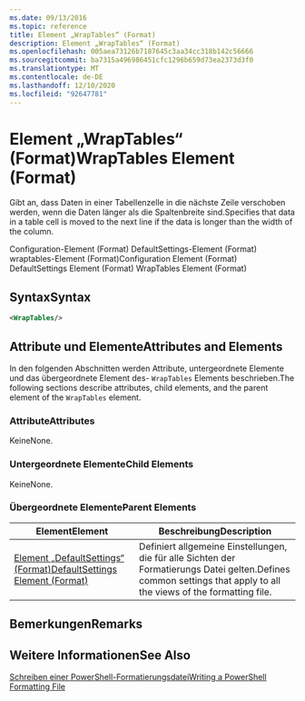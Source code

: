 ```yaml
---
ms.date: 09/13/2016
ms.topic: reference
title: Element „WrapTables“ (Format)
description: Element „WrapTables“ (Format)
ms.openlocfilehash: 005aea73126b7187645c3aa34cc318b142c56666
ms.sourcegitcommit: ba7315a496986451cfc1296b659d73ea2373d3f0
ms.translationtype: MT
ms.contentlocale: de-DE
ms.lasthandoff: 12/10/2020
ms.locfileid: "92647781"
---
```

# <a name="wraptables-element-format"></a><span data-ttu-id="ecfca-103">Element „WrapTables“ (Format)</span><span class="sxs-lookup"><span data-stu-id="ecfca-103">WrapTables Element (Format)</span></span>

<span data-ttu-id="ecfca-104">Gibt an, dass Daten in einer Tabellenzelle in die nächste Zeile verschoben werden, wenn die Daten länger als die Spaltenbreite sind.</span><span class="sxs-lookup"><span data-stu-id="ecfca-104">Specifies that data in a table cell is moved to the next line if the data is longer than the width of the column.</span></span>

<span data-ttu-id="ecfca-105">Configuration-Element (Format) DefaultSettings-Element (Format) wraptables-Element (Format)</span><span class="sxs-lookup"><span data-stu-id="ecfca-105">Configuration Element (Format) DefaultSettings Element (Format) WrapTables Element (Format)</span></span>

## <a name="syntax"></a><span data-ttu-id="ecfca-106">Syntax</span><span class="sxs-lookup"><span data-stu-id="ecfca-106">Syntax</span></span>

```xml
<WrapTables/>
```

## <a name="attributes-and-elements"></a><span data-ttu-id="ecfca-107">Attribute und Elemente</span><span class="sxs-lookup"><span data-stu-id="ecfca-107">Attributes and Elements</span></span>

<span data-ttu-id="ecfca-108">In den folgenden Abschnitten werden Attribute, untergeordnete Elemente und das übergeordnete Element des- `WrapTables` Elements beschrieben.</span><span class="sxs-lookup"><span data-stu-id="ecfca-108">The following sections describe attributes, child elements, and the parent element of the `WrapTables` element.</span></span>

### <a name="attributes"></a><span data-ttu-id="ecfca-109">Attribute</span><span class="sxs-lookup"><span data-stu-id="ecfca-109">Attributes</span></span>

<span data-ttu-id="ecfca-110">Keine</span><span class="sxs-lookup"><span data-stu-id="ecfca-110">None.</span></span>

### <a name="child-elements"></a><span data-ttu-id="ecfca-111">Untergeordnete Elemente</span><span class="sxs-lookup"><span data-stu-id="ecfca-111">Child Elements</span></span>

<span data-ttu-id="ecfca-112">Keine</span><span class="sxs-lookup"><span data-stu-id="ecfca-112">None.</span></span>

### <a name="parent-elements"></a><span data-ttu-id="ecfca-113">Übergeordnete Elemente</span><span class="sxs-lookup"><span data-stu-id="ecfca-113">Parent Elements</span></span>

|<span data-ttu-id="ecfca-114">Element</span><span class="sxs-lookup"><span data-stu-id="ecfca-114">Element</span></span>|<span data-ttu-id="ecfca-115">Beschreibung</span><span class="sxs-lookup"><span data-stu-id="ecfca-115">Description</span></span>|
|-------------|-----------------|
|[<span data-ttu-id="ecfca-116">Element „DefaultSettings“ (Format)</span><span class="sxs-lookup"><span data-stu-id="ecfca-116">DefaultSettings Element (Format)</span></span>](./defaultsettings-element-format.md)|<span data-ttu-id="ecfca-117">Definiert allgemeine Einstellungen, die für alle Sichten der Formatierungs Datei gelten.</span><span class="sxs-lookup"><span data-stu-id="ecfca-117">Defines common settings that apply to all the views of the formatting file.</span></span>|

## <a name="remarks"></a><span data-ttu-id="ecfca-118">Bemerkungen</span><span class="sxs-lookup"><span data-stu-id="ecfca-118">Remarks</span></span>

## <a name="see-also"></a><span data-ttu-id="ecfca-119">Weitere Informationen</span><span class="sxs-lookup"><span data-stu-id="ecfca-119">See Also</span></span>

[<span data-ttu-id="ecfca-120">Schreiben einer PowerShell-Formatierungsdatei</span><span class="sxs-lookup"><span data-stu-id="ecfca-120">Writing a PowerShell Formatting File</span></span>](./writing-a-powershell-formatting-file.md)
